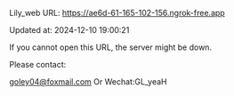 Lily_web URL: https://ae6d-61-165-102-156.ngrok-free.app

Updated at: 2024-12-10 19:00:21

If you cannot open this URL, the server might be down.

Please contact: 

goley04@foxmail.com Or Wechat:GL_yeaH
